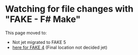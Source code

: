 # Watching for file changes with "FAKE - F# Make"

This page moved to:

- Not jet migrated to FAKE 5
- [here for FAKE 4](todo-watch.html) (Final location not decided jet)
